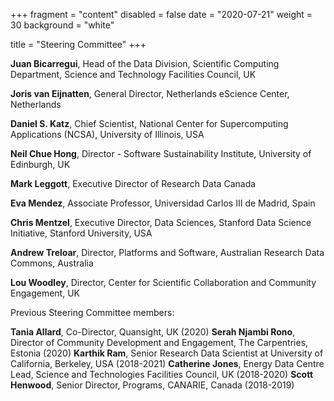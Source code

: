 +++
fragment = "content"
disabled = false
date = "2020-07-21"
weight = 30
background = "white"

title = "Steering Committee"
+++

**Juan Bicarregui**, Head of the Data Division, Scientific Computing Department, Science and Technology Facilities Council, UK

**Joris van Eijnatten**, General Director, Netherlands eScience Center, Netherlands

**Daniel S. Katz**, Chief Scientist, National Center for Supercomputing Applications (NCSA), University of Illinois, USA

**Neil Chue Hong**, Director - Software Sustainability Institute, University of Edinburgh, UK

**Mark Leggott**, Executive Director of Research Data Canada 

**Eva Mendez**, Associate Professor, Universidad Carlos III de Madrid, Spain

**Chris Mentzel**, Executive Director, Data Sciences, Stanford Data Science Initiative, Stanford University, USA

**Andrew Treloar**, Director,  Platforms and Software, Australian Research Data Commons, Australia

**Lou Woodley**, Director, Center for Scientific Collaboration and Community Engagement, UK 

Previous Steering Committee members:

**Tania Allard**, Co-Director, Quansight, UK (2020)
**Serah Njambi Rono**, Director of Community Development and Engagement, The Carpentries, Estonia (2020)
**Karthik Ram**, Senior Research Data Scientist at University of California, Berkeley, USA (2018-2021)
**Catherine Jones**, Energy Data Centre Lead, Science and Technologies Facilities Council, UK (2018-2020)
**Scott Henwood**, Senior Director, Programs, CANARIE, Canada (2018-2019)





